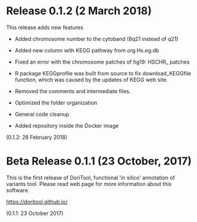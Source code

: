 # Release 0.1.2 (2 March 2018)

This release adds new features

- Added chromosome number to the cytoband (8q21 instead of q21)

- Added new column with KEGG pathway from org.Hs.eg.db

- Fixed an error with the chromosome patches of hg19: HSCHR_ patches

- R package KEGGprofile was built from source to fix download_KEGGfile function, which was caused by the updates of KEGG web site.

- Removed the comments and intermediate files.

- Optimized the folder organization

- General code cleanup

- Added repository inside the Docker image

(0.1.2: 28 February 2018)



# Beta Release 0.1.1 (23 October, 2017)

This is the first release of DoriTool, functional 'in silico' annotation of variants tool. Please
read web page for more information about this software.

<https://doritool.github.io/>

(0.1.1: 23 October 2017)
